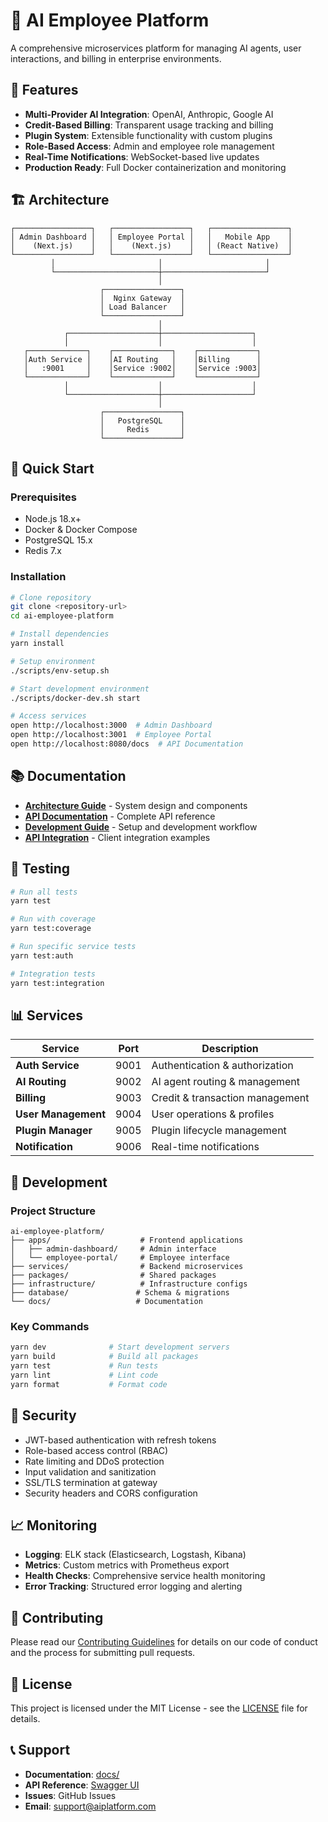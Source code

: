 # 🤖 AI Employee Platform

A comprehensive microservices platform for managing AI agents, user interactions, and billing in enterprise environments.

## 🌟 Features

- **Multi-Provider AI Integration**: OpenAI, Anthropic, Google AI
- **Credit-Based Billing**: Transparent usage tracking and billing
- **Plugin System**: Extensible functionality with custom plugins
- **Role-Based Access**: Admin and employee role management
- **Real-Time Notifications**: WebSocket-based live updates
- **Production Ready**: Full Docker containerization and monitoring

## 🏗️ Architecture

```
┌─────────────────┐   ┌─────────────────┐   ┌─────────────────┐
│ Admin Dashboard │   │ Employee Portal │   │   Mobile App    │
│    (Next.js)    │   │    (Next.js)    │   │ (React Native)  │
└─────────────────┘   └─────────────────┘   └─────────────────┘
         │                       │                       │
         └───────────────────────┼───────────────────────┘
                                 │
                    ┌─────────────────┐
                    │  Nginx Gateway  │
                    │ Load Balancer   │
                    └─────────────────┘
                                 │
            ┌────────────────────┼────────────────────┐
            │                    │                    │
   ┌─────────────┐    ┌─────────────┐    ┌─────────────┐
   │Auth Service │    │AI Routing   │    │Billing      │
   │   :9001     │    │Service :9002│    │Service :9003│
   └─────────────┘    └─────────────┘    └─────────────┘
            │                    │                    │
            └────────────────────┼────────────────────┘
                                 │
                    ┌─────────────────┐
                    │   PostgreSQL    │
                    │     Redis       │
                    └─────────────────┘
```

## 🚀 Quick Start

### Prerequisites

- Node.js 18.x+
- Docker & Docker Compose
- PostgreSQL 15.x
- Redis 7.x

### Installation

```bash
# Clone repository
git clone <repository-url>
cd ai-employee-platform

# Install dependencies
yarn install

# Setup environment
./scripts/env-setup.sh

# Start development environment
./scripts/docker-dev.sh start

# Access services
open http://localhost:3000  # Admin Dashboard
open http://localhost:3001  # Employee Portal
open http://localhost:8080/docs  # API Documentation
```

## 📚 Documentation

- **[Architecture Guide](docs/architecture/README.md)** - System design and components
- **[API Documentation](docs/api/openapi.yaml)** - Complete API reference
- **[Development Guide](docs/development/README.md)** - Setup and development workflow
- **[API Integration](docs/development/api-integration.md)** - Client integration examples

## 🧪 Testing

```bash
# Run all tests
yarn test

# Run with coverage
yarn test:coverage

# Run specific service tests
yarn test:auth

# Integration tests
yarn test:integration
```

## 📊 Services

| Service             | Port | Description                     |
| ------------------- | ---- | ------------------------------- |
| **Auth Service**    | 9001 | Authentication & authorization  |
| **AI Routing**      | 9002 | AI agent routing & management   |
| **Billing**         | 9003 | Credit & transaction management |
| **User Management** | 9004 | User operations & profiles      |
| **Plugin Manager**  | 9005 | Plugin lifecycle management     |
| **Notification**    | 9006 | Real-time notifications         |

## 🔧 Development

### Project Structure

```
ai-employee-platform/
├── apps/                    # Frontend applications
│   ├── admin-dashboard/     # Admin interface
│   └── employee-portal/     # Employee interface
├── services/                # Backend microservices
├── packages/                # Shared packages
├── infrastructure/          # Infrastructure configs
├── database/               # Schema & migrations
└── docs/                   # Documentation
```

### Key Commands

```bash
yarn dev              # Start development servers
yarn build            # Build all packages
yarn test             # Run tests
yarn lint             # Lint code
yarn format           # Format code
```

## 🔐 Security

- JWT-based authentication with refresh tokens
- Role-based access control (RBAC)
- Rate limiting and DDoS protection
- Input validation and sanitization
- SSL/TLS termination at gateway
- Security headers and CORS configuration

## 📈 Monitoring

- **Logging**: ELK stack (Elasticsearch, Logstash, Kibana)
- **Metrics**: Custom metrics with Prometheus export
- **Health Checks**: Comprehensive service health monitoring
- **Error Tracking**: Structured error logging and alerting

## 🤝 Contributing

Please read our [Contributing Guidelines](docs/development/contributing.md) for details on our code of conduct and the process for submitting pull requests.

## 📄 License

This project is licensed under the MIT License - see the [LICENSE](LICENSE) file for details.

## 📞 Support

- **Documentation**: [docs/](docs/)
- **API Reference**: [Swagger UI](docs/api/swagger-ui.html)
- **Issues**: GitHub Issues
- **Email**: support@aiplatform.com
